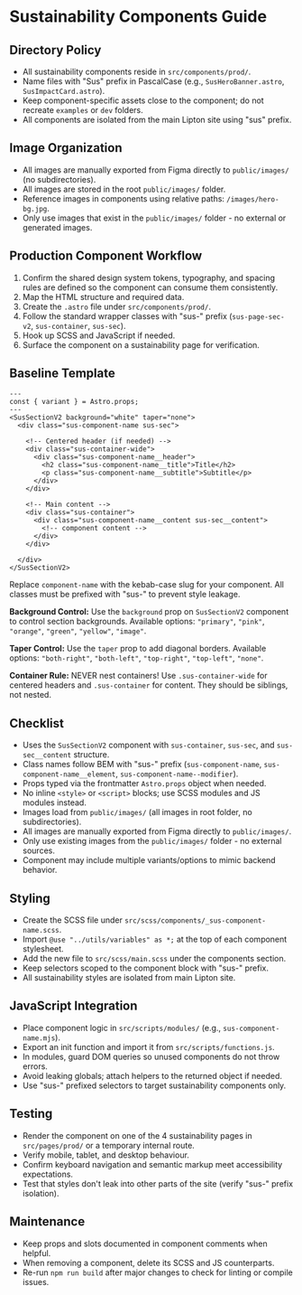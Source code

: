 # Sustainability Components Guide

## Directory Policy
- All sustainability components reside in `src/components/prod/`.
- Name files with "Sus" prefix in PascalCase (e.g., `SusHeroBanner.astro`, `SusImpactCard.astro`).
- Keep component-specific assets close to the component; do not recreate `examples` or `dev` folders.
- All components are isolated from the main Lipton site using "sus" prefix.

## Image Organization
- All images are manually exported from Figma directly to `public/images/` (no subdirectories).
- All images are stored in the root `public/images/` folder.
- Reference images in components using relative paths: `/images/hero-bg.jpg`.
- Only use images that exist in the `public/images/` folder - no external or generated images.

## Production Component Workflow
1. Confirm the shared design system tokens, typography, and spacing rules are defined so the component can consume them consistently.
2. Map the HTML structure and required data.
3. Create the `.astro` file under `src/components/prod/`.
4. Follow the standard wrapper classes with "sus-" prefix (`sus-page-sec-v2`, `sus-container`, `sus-sec`).
5. Hook up SCSS and JavaScript if needed.
6. Surface the component on a sustainability page for verification.

## Baseline Template
```astro
---
const { variant } = Astro.props;
---
<SusSectionV2 background="white" taper="none">
  <div class="sus-component-name sus-sec">
    
    <!-- Centered header (if needed) -->
    <div class="sus-container-wide">
      <div class="sus-component-name__header">
        <h2 class="sus-component-name__title">Title</h2>
        <p class="sus-component-name__subtitle">Subtitle</p>
      </div>
    </div>

    <!-- Main content -->
    <div class="sus-container">
      <div class="sus-component-name__content sus-sec__content">
        <!-- component content -->
      </div>
    </div>
    
  </div>
</SusSectionV2>
```

Replace `component-name` with the kebab-case slug for your component. All classes must be prefixed with "sus-" to prevent style leakage.

**Background Control:** Use the `background` prop on `SusSectionV2` component to control section backgrounds. Available options: `"primary"`, `"pink"`, `"orange"`, `"green"`, `"yellow"`, `"image"`.

**Taper Control:** Use the `taper` prop to add diagonal borders. Available options: `"both-right"`, `"both-left"`, `"top-right"`, `"top-left"`, `"none"`.

**Container Rule:** NEVER nest containers! Use `.sus-container-wide` for centered headers and `.sus-container` for content. They should be siblings, not nested.

## Checklist
- Uses the `SusSectionV2` component with `sus-container`, `sus-sec`, and `sus-sec__content` structure.
- Class names follow BEM with "sus-" prefix (`sus-component-name`, `sus-component-name__element`, `sus-component-name--modifier`).
- Props typed via the frontmatter `Astro.props` object when needed.
- No inline `<style>` or `<script>` blocks; use SCSS modules and JS modules instead.
- Images load from `public/images/` (all images in root folder, no subdirectories).
- All images are manually exported from Figma directly to `public/images/`.
- Only use existing images from the `public/images/` folder - no external sources.
- Component may include multiple variants/options to mimic backend behavior.

## Styling
- Create the SCSS file under `src/scss/components/_sus-component-name.scss`.
- Import `@use "../utils/variables" as *;` at the top of each component stylesheet.
- Add the new file to `src/scss/main.scss` under the components section.
- Keep selectors scoped to the component block with "sus-" prefix.
- All sustainability styles are isolated from main Lipton site.

## JavaScript Integration
- Place component logic in `src/scripts/modules/` (e.g., `sus-component-name.mjs`).
- Export an init function and import it from `src/scripts/functions.js`.
- In modules, guard DOM queries so unused components do not throw errors.
- Avoid leaking globals; attach helpers to the returned object if needed.
- Use "sus-" prefixed selectors to target sustainability components only.

## Testing
- Render the component on one of the 4 sustainability pages in `src/pages/prod/` or a temporary internal route.
- Verify mobile, tablet, and desktop behaviour.
- Confirm keyboard navigation and semantic markup meet accessibility expectations.
- Test that styles don't leak into other parts of the site (verify "sus-" prefix isolation).

## Maintenance
- Keep props and slots documented in component comments when helpful.
- When removing a component, delete its SCSS and JS counterparts.
- Re-run `npm run build` after major changes to check for linting or compile issues.



